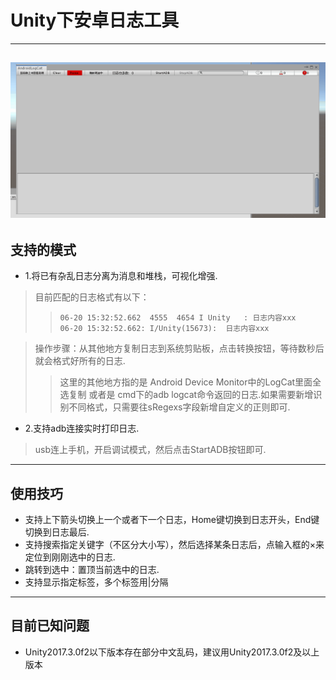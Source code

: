 # Unity下安卓日志工具
---
![效果图](Assets/Sample.gif)
---
## 支持的模式
- 1.将已有杂乱日志分离为消息和堆栈，可视化增强.
> 目前匹配的日志格式有以下：
>> `06-20 15:32:52.662  4555  4654 I Unity   : 日志内容xxx`<br>
>> `06-20 15:32:52.662: I/Unity(15673):  日志内容xxx `<br>

> 操作步骤：从其他地方复制日志到系统剪贴板，点击转换按钮，等待数秒后就会格式好所有的日志.<br>
>> 这里的其他地方指的是 Android Device Monitor中的LogCat里面全选复制 或者是 cmd下的adb logcat命令返回的日志.如果需要新增识别不同格式，只需要往sRegexs字段新增自定义的正则即可.<br>
- 2.支持adb连接实时打印日志.
> usb连上手机，开启调试模式，然后点击StartADB按钮即可.
---
## 使用技巧
- 支持上下箭头切换上一个或者下一个日志，Home键切换到日志开头，End键切换到日志最后.
- 支持搜索指定关键字（不区分大小写），然后选择某条日志后，点输入框的×来定位到刚刚选中的日志.
- 跳转到选中：置顶当前选中的日志.
- 支持显示指定标签，多个标签用|分隔
---
## 目前已知问题
- Unity2017.3.0f2以下版本存在部分中文乱码，建议用Unity2017.3.0f2及以上版本
